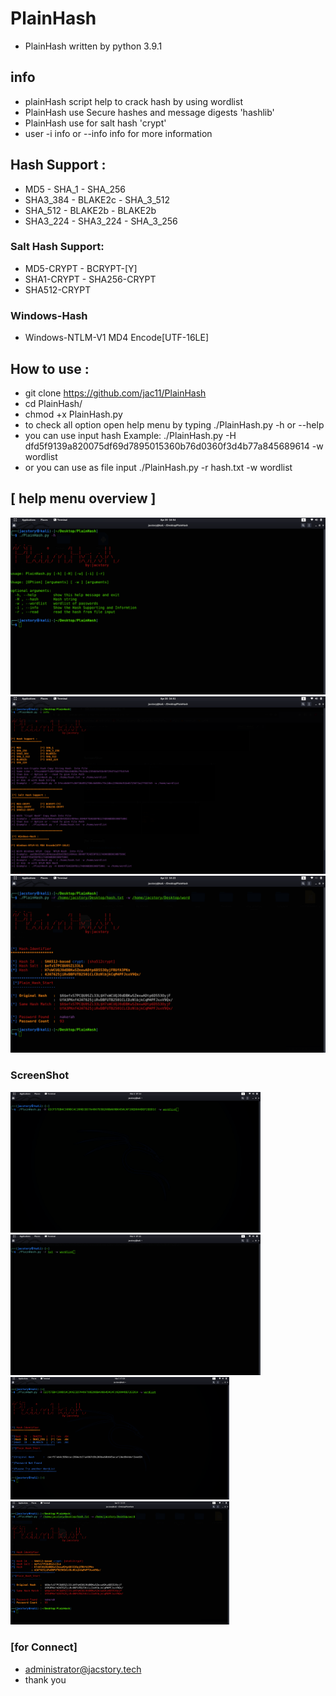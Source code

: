 # PlainHash
* PlainHash written by python 3.9.1

## info 
* plainHash script help to  crack hash by using wordlist
* PlainHash use Secure hashes and message digests 'hashlib'
* PlainHash use for salt hash 'crypt' 
* user -i info or --info info for more information
##  Hash Support : 
* MD5  - SHA_1 - SHA_256
* SHA3_384 - BLAKE2c - SHA_3_512
* SHA_512  - BLAKE2b - BLAKE2b 
* SHA3_224 - SHA3_224  - SHA_3_256
### Salt Hash Support:
* MD5-CRYPT  - BCRYPT-[Y]
* SHA1-CRYPT - SHA256-CRYPT
* SHA512-CRYPT
### Windows-Hash
* Windows-NTLM-V1 MD4 Encode[UTF-16LE]
## How to use :
* git clone https://github.com/jac11/PlainHash
* cd PlainHash/
* chmod +x PlainHash.py
* to check all  option open help menu by typing ./PlainHash.py -h or --help
* you can use input hash Example: ./PlainHash.py -H dfd5f9139a820075df69d7895015360b76d0360f3d4b77a845689614 -w wordlist
* or you can use as file input ./PlainHash.py -r hash.txt -w wordlist
##  [ help menu overview ] 
 <img src = "images/5.png"><img src = "images/8.png"><img src = "images/9.png" >
  

### ScreenShot
 <img src = "images/2.gif" width=400> <img src = "images/7.gif" width=400>  <img src = "images/3.png" width=350> <img src = "images/9.png" width=350>
  
### [for Connect]
* administrator@jacstory.tech
* thank you 
